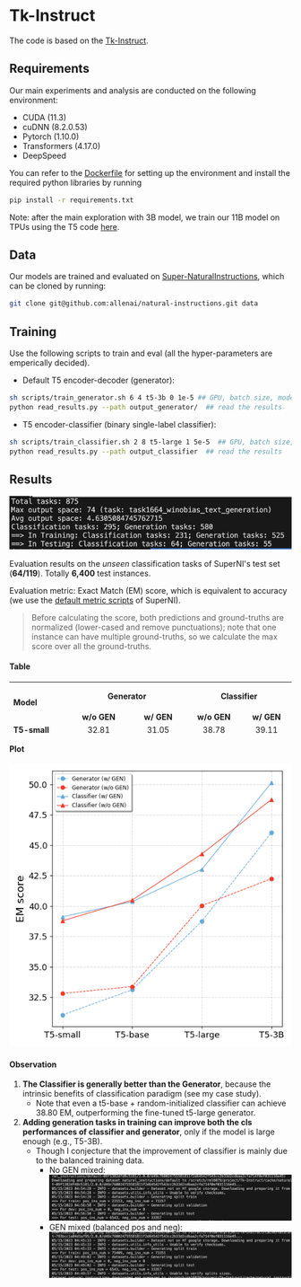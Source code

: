 # Tk-Instruct

The code is based on the [Tk-Instruct](https://github.com/yizhongw/Tk-Instruct).

## Requirements

Our main experiments and analysis are conducted on the following environment:

- CUDA (11.3)
- cuDNN (8.2.0.53)
- Pytorch (1.10.0)
- Transformers (4.17.0)
- DeepSpeed

You can refer to the [Dockerfile](Dockerfile) for setting up the environment and install the required python libraries by running

```bash
pip install -r requirements.txt
```

Note: after the main exploration with 3B model, we train our 11B model on TPUs using the T5 code [here](https://github.com/google-research/text-to-text-transfer-transformer).

## Data

Our models are trained and evaluated on [Super-NaturalInstructions](https://github.com/allenai/natural-instructions), which can be cloned by running:

```bash
git clone git@github.com:allenai/natural-instructions.git data
```

## Training

Use the following scripts to train and eval (all the hyper-parameters are emperically decided).

- Default T5 encoder-decoder (generator):

```bash
sh scripts/train_generator.sh 6 4 t5-3b 0 1e-5 ## GPU, batch size, model name, whether mixing generation tasks (0/1), learning rate
python read_results.py --path output_generator/  ## read the results
```

- T5 encoder-classifier (binary single-label classifier):

```bash
sh scripts/train_classifier.sh 2 8 t5-large 1 5e-5  ## GPU, batch size, model name, whether mixing generation tasks (0/1), learning rate
python read_results.py --path output_classifier  ## read the results
```

## Results

![Task distribution](./figures/Task%20distribution.png)

<!-- All the models below can train w/ or w/o generation tasks.  -->

Evaluation results on the *unseen* classification tasks of SuperNI's test set (**64/119**). Totally **6,400** test instances. 

Evaluation metric: Exact Match (EM) score, which is equivalent to accuracy (we use the [default metric scripts](./src/compute_metrics.py) of SuperNI).

> Before calculating the score, both predictions and ground-truths are normalized (lower-cased and remove punctuations); note that one instance can have multiple ground-truths, so we calculate the max score over all the ground-truths.

#### Table

<table style="height: 91px;" width="642">
<tbody>
<tr style="height: 18px;">
<td style="height: 36px; width: 125.391px;" rowspan="2"><strong>Model</strong></td>
<td style="text-align: center; height: 18px; width: 268.852px;" colspan="2">
<p><strong>Generator</strong></p>
</td>
<td style="text-align: center; height: 18px; width: 225.758px;" colspan="2">
<p><strong>Classifier</strong></p>
</td>
</tr>
<tr style="height: 18px;">
<td style="text-align: center; height: 18px; width: 140.453px;"><strong>w/o GEN</strong></td>
<td style="text-align: center; height: 18px; width: 122.398px;"><strong>w/ GEN</strong></td>
<td style="text-align: center; height: 18px; width: 117.383px;"><strong>w/o GEN</strong></td>
<td style="text-align: center; height: 18px; width: 102.375px;"><strong>w/ GEN</strong></td>
</tr>
<tr style="height: 18px;">
<td style="height: 18px; width: 125.391px;"><strong>T5-small</strong></td>
<td style="text-align: center; height: 18px; width: 140.453px;">32.81</td>
<td style="text-align: center; height: 18px; width: 122.398px;">31.05</td>
<td style="text-align: center; height: 18px; width: 117.383px;">38.78</td>
<td style="text-align: center; height: 18px; width: 102.375px;">39.11</td>
</tr>
<tr style="height: 18px;">
<td style="height: 18px; width: 125.391px;"><strong>T5-base</strong></td>
<td style="text-align: center; height: 18px; width: 140.453px;">33.38</td>
<td style="text-align: center; height: 18px; width: 122.398px;">33.11</td>
<td style="text-align: center; height: 18px; width: 117.383px;">40.48</td>
<td style="text-align: center; height: 18px; width: 102.375px;">40.36</td>
</tr>
<tr style="height: 18px;">
<td style="height: 18px; width: 125.391px;"><strong>T5-large</strong></td>
<td style="text-align: center; height: 18px; width: 140.453px;">40.03</td>
<td style="text-align: center; height: 18px; width: 122.398px;">38.75</td>
<td style="text-align: center; height: 18px; width: 117.383px;">44.28</td>
<td style="text-align: center; height: 18px; width: 102.375px;">43.02</td>
</tr>
<tr style="height: 19px;">
<td style="height: 19px; width: 125.391px;"><strong>T5-3B</strong></td>
<td style="text-align: center; height: 19px; width: 140.453px;">42.25</td>
<td style="text-align: center; height: 19px; width: 122.398px;">46.05</td>
<td style="text-align: center; height: 19px; width: 117.383px;">48.77</td>
<td style="text-align: center; height: 19px; width: 102.375px;">50.16</td>
</tr>
</tbody>
</table>

#### Plot

![plot](./figures/performances.png)

#### Observation

1. **The Classifier is generally better than the Generator**, because the intrinsic benefits of classification paradigm (see my case study).
    - Note that even a t5-base + random-initialized classifier can achieve 38.80 EM, outperforming the fine-tuned t5-large generator.
2. **Adding generation tasks in training can improve both the cls performances of classifier and generator**, only if the model is large enough (e.g., T5-3B).
    - Though I conjecture that the improvement of classifier is mainly due to the balanced training data.
        - No GEN mixed:
        ![pos_neg_dis_nomix](./figures/pos_vs_neg%20for%20cls%20(nomix).png) 
        - GEN mixed (balanced pos and neg):
        ![pos_neg_dis_mix](./figures/pos_vs_neg%20for%20cls%20(mix).png)
    
